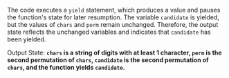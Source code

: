 The code executes a `yield` statement, which produces a value and pauses the function's state for later resumption. The variable `candidate` is yielded, but the values of `chars` and `perm` remain unchanged. Therefore, the output state reflects the unchanged variables and indicates that `candidate` has been yielded.

Output State: **`chars` is a string of digits with at least 1 character, `perm` is the second permutation of `chars`, `candidate` is the second permutation of `chars`, and the function yields `candidate`.**